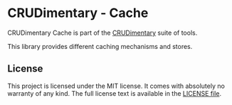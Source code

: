 # CRUDimentary - Cache

CRUDimentary Cache is part of the
[CRUDimentary](https://github.com/CRUDimentary/crudimentary) suite of tools.

This library provides different caching mechanisms and stores.

## License

This project is licensed under the MIT license.
It comes with absolutely no warranty of any kind.
The full license text is available in the [LICENSE file](/LICENSE.txt).
